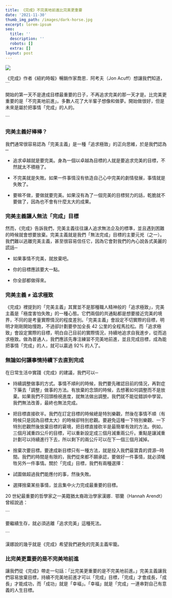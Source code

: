 ```yaml
---
title: 《完成》不完美地前進比完美更重要
date: '2021-11-30'
thumb_img_path: /images/dark-horse.jpg
excerpt: lorem-ipsum
seo:
  title: ''
  description: ''
  robots: []
  extra: []
layout: post
---
```

![](/images/finish.jpg)

《完成》作者《紐約時報》暢銷作家喬恩．阿考夫（Jon Acuff）想讓我們知道，
\`\`\`

開始的第一天不是達成目標最重要的日子，不再追求完美的那一天才是。比完美更重要的是「不完美地前進」。多數人花了大半輩子想像和做夢。開始做很好，但是未來是屬於把事情「完成」的人的。

\`\`\`

### 完美主義好棒棒？

我們通常很容易認為「完美主義」是一種「追求極致」的正向思維，於是我們認為─

*   追求卓越就是要完美。身為一個以卓越為目標的人就是要追求完美的目標，不然就太不積極了。

*   不完美就是失敗。如果一件事情沒有依造自己心中完美的劇情發展，事情就是失敗了。

*   要嘛不做，要做就要完美。如果沒有為了一個完美的目標努力的話，乾脆就不要做了，因為也不會有什麼太大的成果。

### 完美主義讓人無法「完成」目標

然而，《完成》告訴我們，完美主義往往讓人追求無法企及的標準，並且遇到困難的時候就會想要放棄。完美主義就是我們「無法完成」目標的主要元兇（之一）。我們難以逃離完美主義，甚至很容易信任它，因為它會對我們的內心說各式美麗的謊話─

*   如果事情不完美，就放棄吧。

*   你的目標應該要大一點。

*   你全部都做得來。

### 完美主義 ≠ 追求極致

《完成》裡提到的「完美主義」其實並不是那種職人精神般的「追求極致」，完美主義是「極度害怕失敗」的一種心態。它們兩個的共通點都是想要接近完美的境界，不同的是考量實際情況的程度差別。「完美主義」會設定不切實際的目標，明明才剛剛開始慢跑，不過卻計劃要參加全長 42 公里的全程馬拉松。而「追求極致」會設定實際的目標，明白自己目前的實際情況，持續地追求自我進步，從而追求極致。做為普通人，我們應該先專注練習不完美地前進，並且完成目標，成為能把事情「完成」的人，就可以贏過 92% 的人了。

### 無論如何讓事情持續下去直到完成

在日常生活中實踐《完成》的建議，我們可以─

*   持續調整做事的方式。事情不順利的時候，我們要先確認目前的情況，再對症下藥去「調整」做事的方法。有放棄的念頭的時候，去想著如何調整而不是放棄。如果我們不回頭檢視進度，就無法做出調整。我們就不能從錯誤中學習。我們無法改善，最終也無法完成。

*   把目標直接砍半。我們在訂定目標的時候總是特別樂觀，然後在事情不順（有時候只是因為目標太大）的時候卻特別悲觀。要避免這種一下特別樂觀、一下特別悲觀然後放棄目標的窘境，把目標直接砍半是最簡單有效的方法。例如，三個月減重四公斤的目標，可以重新設定成三個月減重兩公斤。重點是讓減重計劃可以持續進行下去，所以剩下的兩公斤可以在下一個三個月減掉。

*   捨棄次要目標。要達成新目標只有一種方法，就是投入我們最寶貴的資源─時間。我們的時間是有限的，我們從來都不願承認，要做好一件事情，就必須犧牲另外一件事情。關於「完成」目標，我們有兩種選擇：

*   試圖做超過我們能應付的事，然後失敗。

*   選擇捨棄某些事情，並且集中火力完成最重要的目標。

20 世紀最重要的哲學家之一美籍猶太裔政治學家漢娜．鄂蘭（​​Hannah Arendt）曾經說過：

\`\`\`

要繼續生存，就必須逃離「追求完美」這種死法。

\`\`\`

漢娜說的幾乎就是《完成》希望我們避免的完美主義牢籠。

### 比完美更重要的是不完美地前進

讓我們從《完成》帶走一句話：「比完美更重要的是不完美地前進。」完美主義讓我們容易放棄目標，持續不完美地前進才可以「完成」目標，「完成」才會成長，「成長」才能成功，而「成功」就是「幸褔」。「幸福」就是「完成」一連串對自己有意義的人生目標。
